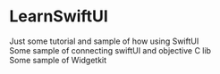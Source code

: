 # LearnSwiftUI
Just some tutorial and sample of how using SwiftUI   
Some sample of connecting swiftUI and objective C lib  
Some sample of Widgetkit
